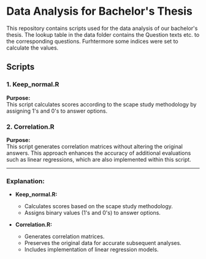 # Data Analysis for Bachelor's Thesis

This repository contains scripts used for the data analysis of our bachelor's thesis.
The lookup table in the data folder contains the Question texts etc. to the corresponding questions.
Furhtermore some indices were set to calculate the values.

## Scripts

### 1. Keep_normal.R

**Purpose:**  
This script calculates scores according to the scape study methodology by assigning 1's and 0's to answer options.

### 2. Correlation.R

**Purpose:**  
This script generates correlation matrices without altering the original answers. This approach enhances the accuracy of additional evaluations such as linear regressions, which are also implemented within this script.

---

### Explanation:

- **Keep_normal.R:**
  - Calculates scores based on the scape study methodology.
  - Assigns binary values (1's and 0's) to answer options.
  
- **Correlation.R:**
  - Generates correlation matrices.
  - Preserves the original data for accurate subsequent analyses.
  - Includes implementation of linear regression models.
